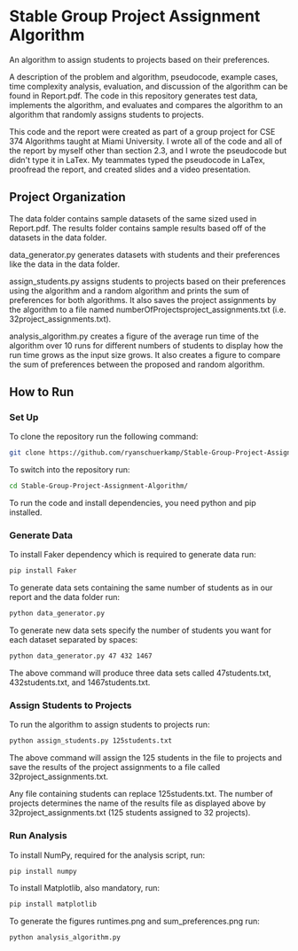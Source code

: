 # Stable Group Project Assignment Algorithm

An algorithm to assign students to projects based on their preferences.

A description of the problem and algorithm, pseudocode, example cases, time complexity analysis, evaluation, and discussion of the algorithm can be found in Report.pdf. The code in this repository generates test data, implements the algorithm, and evaluates and compares the algorithm to an algorithm that randomly assigns students to projects. 

This code and the report were created as part of a group project for CSE 374 Algorithms taught at Miami University. I wrote all of the code and all of the report by myself other than section 2.3, and I wrote the pseudocode but didn't type it in LaTex. My teammates typed the pseudocode in LaTex, proofread the report, and created slides and a video presentation. 

## Project Organization
The data folder contains sample datasets of the same sized used in Report.pdf. The results folder contains sample results based off of the datasets in the data folder. 

data_generator.py generates datasets with students and their preferences like the data in the data folder.

assign_students.py assigns students to projects based on their preferences using the algorithm and a random algorithm and prints the sum of preferences for both algorithms. It also saves the project assignments by the algorithm to a file named numberOfProjectsproject_assignments.txt (i.e. 32project_assignments.txt).

analysis_algorithm.py creates a figure of the average run time of the algorithm over 10 runs for different numbers of students to display how the run time grows as the input size grows. It also creates a figure to compare the sum of preferences between the proposed and random algorithm. 

## How to Run

### Set Up
To clone the repository run the following command:
```bash
git clone https://github.com/ryanschuerkamp/Stable-Group-Project-Assignment-Algorithm.git
```

To switch into the repository run:
```bash
cd Stable-Group-Project-Assignment-Algorithm/
```
To run the code and install dependencies, you need python and pip installed. 

### Generate Data
To install Faker dependency which is required to generate data run:
```bash
pip install Faker
```
To generate data sets containing the same number of students as in our report and the data folder run:
```bash
python data_generator.py
```
To generate new data sets specify the number of students you want for each dataset separated by spaces:
```bash
python data_generator.py 47 432 1467
```
The above command will produce three data sets called 47students.txt, 432students.txt, and 1467students.txt.

### Assign Students to Projects
To run the algorithm to assign students to projects run:
```bash
python assign_students.py 125students.txt
```
The above command will assign the 125 students in the file to projects and save the results of the project assignments to a file called 32project_assignments.txt.

Any file containing students can replace 125students.txt. The number of projects determines the name of the results file as displayed above by 32project_assignments.txt (125 students assigned to 32 projects).

### Run Analysis
To install NumPy, required for the analysis script, run:
```bash
pip install numpy
```
To install Matplotlib, also mandatory, run:
```bash
pip install matplotlib
```
To generate the figures runtimes.png and sum_preferences.png run:
```bash
python analysis_algorithm.py
```
